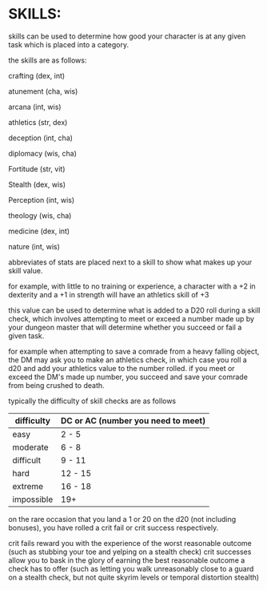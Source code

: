 # SKILLS:

skills can be used to determine how good your character is at any given task which is placed into a category.

the skills are as follows:

crafting (dex, int)

atunement (cha, wis)

arcana (int, wis)

athletics (str, dex)

deception (int, cha)

diplomacy (wis, cha)

Fortitude (str, vit)

Stealth (dex, wis)

Perception (int, wis)

theology (wis, cha)

medicine (dex, int)

nature (int, wis)

abbreviates of stats are placed next to a skill to show what makes up your skill value. 

for example, with little to no training or experience, a character with a +2 in dexterity and a +1 in strength will have an athletics skill of +3

this value can be used to determine what is added to a D20 roll during a skill check, which involves attempting to meet or exceed a number made up by your dungeon master that will determine whether you succeed or fail a given task.

for example when attempting to save a comrade from a heavy falling object, the DM may ask you to make an athletics check, in which case you roll a d20 and add your athletics value to the number rolled. 
if you meet or exceed the DM's made up number, you succeed and save your comrade from being crushed to death.

typically the difficulty of skill checks are as follows 

| difficulty | DC or AC (number you need to meet) | 
| --- | --- |
| easy | 2 - 5 |
| moderate | 6 - 8 |
| difficult | 9 - 11 |
| hard | 12 - 15 |
| extreme | 16 - 18 |
| impossible | 19+ |

on the rare occasion that you land a 1 or 20 on the d20 (not including bonuses), you have rolled a crit fail or crit success respectively.

crit fails reward you with the experience of the worst reasonable outcome (such as stubbing your toe and yelping on a stealth check) 
crit successes allow you to bask in the glory of earning the best reasonable outcome a check has to offer (such as letting you walk unreasonably close to a guard on a stealth check, but not quite skyrim levels or temporal distortion stealth)
